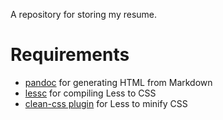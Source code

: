 A repository for storing my resume.

Requirements
============
- [pandoc](https://pandoc.org/) for generating HTML from Markdown
- [lessc](http://lesscss.org/) for compiling Less to CSS
- [clean-css plugin](https://github.com/less/less-plugin-clean-css) for Less to minify CSS
